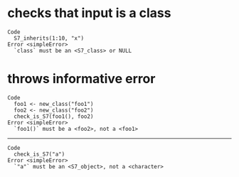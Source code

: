 # checks that input is a class

    Code
      S7_inherits(1:10, "x")
    Error <simpleError>
      `class` must be an <S7_class> or NULL

# throws informative error

    Code
      foo1 <- new_class("foo1")
      foo2 <- new_class("foo2")
      check_is_S7(foo1(), foo2)
    Error <simpleError>
      `foo1()` must be a <foo2>, not a <foo1>

---

    Code
      check_is_S7("a")
    Error <simpleError>
      `"a"` must be an <S7_object>, not a <character>

